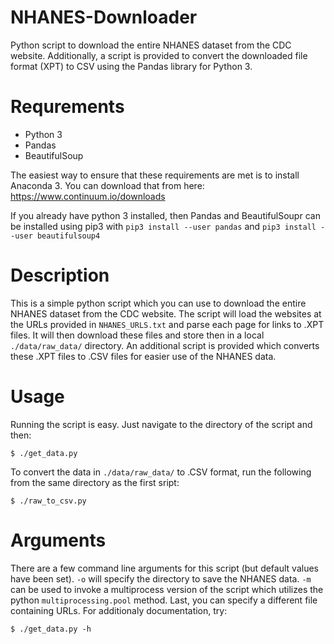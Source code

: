 # NHANES-Downloader
Python script to download the entire NHANES dataset from the CDC website.
Additionally, a script is provided to convert the downloaded file format (XPT)
to CSV using the Pandas library for Python 3.

# Requrements
* Python 3
* Pandas
* BeautifulSoup

The easiest way to ensure that these requirements are met is to install
Anaconda 3.  You can download that from here:
https://www.continuum.io/downloads

If you already have python 3 installed, then Pandas and BeautifulSoupr can be
installed using pip3 with `pip3 install --user pandas` and `pip3 install --user
beautifulsoup4`


# Description
This is a simple python script which you can use to download the entire NHANES
dataset from the CDC website.  The script will load the websites at the URLs
provided in `NHANES_URLS.txt` and parse each page for links to .XPT files.  It
will then download these files and store then in a local `./data/raw_data/`
directory.  An additional script is provided which converts these .XPT files
to .CSV files for easier use of the NHANES data.

# Usage
Running the script is easy.  Just navigate to the directory of the script and
then:
```
$ ./get_data.py
```
To convert the data in `./data/raw_data/` to .CSV format, run the following
from the same directory as the first sript:
```
$ ./raw_to_csv.py
```

# Arguments
There are a few command line arguments for this script (but default values have
been set).  `-o` will specify the directory to save the NHANES data. `-m` can
be used to invoke a multiprocess version of the script which utilizes the
python `multiprocessing.pool` method.  Last, you can specify a different file
containing URLs.  For additionaly documentation, try:
```
$ ./get_data.py -h
```
